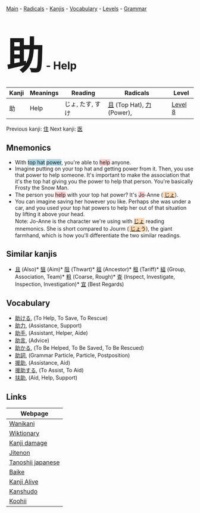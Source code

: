 <style> bigfont {font-size: 100px}</style>
[Main](../index.md) -
[Radicals](../radicals.md) -
[Kanjis](../kanjis.md) -
[Vocabulary](../vocabulary.md) -
[Levels](../levels.md) -
[Grammar](../grammar.md)
# <bigfont> 助</bigfont> - Help 

| Kanji | Meanings | Reading | Radicals | Level |
| --- | --- | --- | --- | --- |
| 助 | Help | じょ, たす, すけ | [且](../radicals/且.md) (Top Hat), [力](../radicals/力.md) (Power),  | [Level 8](../levels/wk_level8.md) |

Previous kanji: [住](住.md) Next kanji: [医](医.md) 

## Mnemonics
 * With <span style="background-color:#ADD8E6"> top hat</span> <span style="background-color:#ADD8E6"> power</span>, you're able to <span style="background-color:#ffcccb"> help</span> anyone.
* Imagine putting on your top hat and getting power from it. Then, you use that power to help someone. It's important to make the association that it's the top hat giving you the power to help that person. You're basically Frosty the Snow Man.
* The person you <span style="background-color:#ffcccb"> help</span> with your top hat power? It's <span style="background-color:#ffcccb"> Jo</span>-Anne (<span style="background-color:#fed8b1"> [じょ](https://jisho.org/search/じょ)</span>).
* You can imagine saving her however you like. Perhaps she was under a car, and you used your top hat powers to help her out of that situation by lifting it above your head.<br />Note: Jo-Anne is the character we're using with <span style="background-color:#fed8b1"> [じょ](https://jisho.org/search/じょ)</span> reading mnemonics. She is short compared to Jourm (<span style="background-color:#fed8b1"> [じょ](https://jisho.org/search/じょ)う</span>), the giant farmhand, which is how you'll differentiate the two similar readings.


## Similar kanjis
 * [且](且.md) (Also)* [狙](狙.md) (Aim)* [阻](阻.md) (Thwart)* [祖](祖.md) (Ancestor)* [租](租.md) (Tariff)* [組](組.md) (Group, Association, Team)* [粗](粗.md) (Coarse, Rough)* [査](査.md) (Inspect, Investigate, Inspection, Investigation)* [宜](宜.md) (Best Regards)


## Vocabulary
 * [助ける](../vocabulary/助.md), (To Help, To Save, To Rescue)
* [助力](../vocabulary/助.md), (Assistance, Support)
* [助手](../vocabulary/助.md), (Assistant, Helper, Aide)
* [助言](../vocabulary/助.md), (Advice)
* [助かる](../vocabulary/助.md), (To Be Helped, To Be Saved, To Be Rescued)
* [助詞](../vocabulary/助.md), (Grammar Particle, Particle, Postposition)
* [援助](../vocabulary/助.md), (Assistance, Aid)
* [援助する](../vocabulary/助.md), (To Assist, To Aid)
* [扶助](../vocabulary/助.md), (Aid, Help, Support)



## Links 

| Webpage |
| --- |
| [Wanikani          ](https://www.wanikani.com/kanji/助) |
| [Wiktionary        ](https://en.wiktionary.org/wiki/助) |
| [Kanji damage      ](http://www.kanjidamage.com/kanji/search?utf8=✓&q=助) |
| [Jitenon           ](https://jitenon.com/kanji/助) |
| [Tanoshii japanese ](https://www.tanoshiijapanese.com/dictionary/kanji.cfm?k=助) |
| [Baike             ](https://baike.baidu.com/item/助) |
| [Kanji Alive       ](https://app.kanjialive.com/助) |
| [Kanshudo          ](https://www.kanshudo.com/searchmn?q=助) |
| [Koohii            ](https://kanji.koohii.com/study/kanji/助) |
